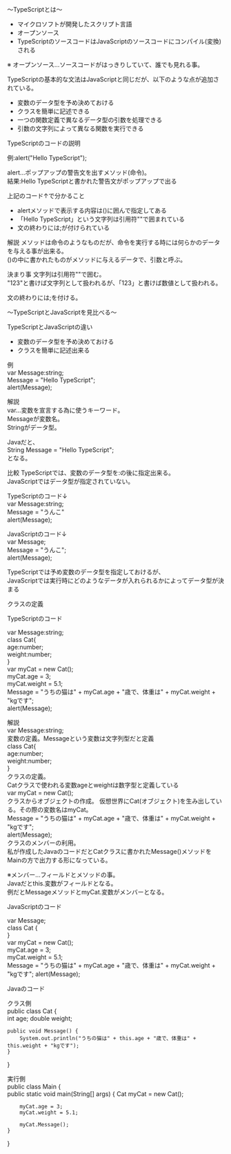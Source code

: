 〜TypeScriptとは〜<br>

- マイクロソフトが開発したスクリプト言語
- オープンソース
- TypeScriptのソースコードはJavaScriptのソースコードにコンパイル(変換)される

※ オープンソース…ソースコードがはっきりしていて、誰でも見れる事。<br>

TypeScriptの基本的な文法はJavaScriptと同じだが、以下のような点が追加されている。<br>

- 変数のデータ型を予め決めておける
- クラスを簡単に記述できる
- 一つの関数定義で異なるデータ型の引数を処理できる
- 引数の文字列によって異なる関数を実行できる

TypeScriptのコードの説明<br>

例:alert("Hello TypeScript");<br>

alert…ポップアップの警告文を出すメソッド(命令)。<br>
結果:Hello TypeScriptと書かれた警告文がポップアップで出る<br>

上記のコード↑で分かること<br>

- alertメソッドで表示する内容は()に囲んで指定してある
- 「Hello TypeScript」という文字列は引用符""で囲まれている
- 文の終わりには;が付けられている

解説
メソッドは命令のようなものだが、命令を実行する時には何らかのデータを与える事が出来る。<br>
()の中に書かれたものがメソッドに与えるデータで、引数と呼ぶ。<br>

決まり事
文字列は引用符""で囲む。<br>
"123"と書けば文字列として扱われるが、「123」と書けば数値として扱われる。<br>

文の終わりには;を付ける。<br>

〜TypeScriptとJavaScriptを見比べる〜<br>

TypeScriptとJavaScriptの違い<br>

- 変数のデータ型を予め決めておける
- クラスを簡単に記述出来る

例<br>
var Message:string;<br>
Message = "Hello TypeScript";<br>
alert(Message);<br>

解説<br>
var…変数を宣言する為に使うキーワード。<br>
Messageが変数名。<br>
Stringがデータ型。<br>

Javaだと、<br>
String Message = "Hello TypeScript";<br>
となる。<br>

比較
TypeScriptでは、変数のデータ型を:の後に指定出来る。<br>
JavaScriptではデータ型が指定されていない。<br>

TypeScriptのコード↓<br>
var Message:string;<br>
Message = "うんこ"<br>
alert(Message);<br>

JavaScriptのコード↓<br>
var Message;<br>
Message = "うんこ";<br>
alert(Message);<br>

TypeScriptでは予め変数のデータ型を指定しておけるが、<br>
JavaScriptでは実行時にどのようなデータが入れられるかによってデータ型が決まる<br>

クラスの定義<br>

TypeScriptのコード<br>

var Message:string;<br>
class Cat{<br>
    age:number;<br>
    weight:number;<br>
}<br>
var myCat = new Cat();<br>
myCat.age = 3;<br>
myCat.weight = 5.1;<br>
Message = "うちの猫は" + myCat.age + "歳で、体重は" + myCat.weight + "kgです";<br>
alert(Message);<br>

解説<br>
var Message:string;<br>
変数の定義。Messageという変数は文字列型だと定義<br>
class Cat{<br>
    age:number;<br>
    weight:number;<br>
}<br>
クラスの定義。<br>
Catクラスで使われる変数ageとweightは数字型と定義している<br>
var myCat = new Cat();<br>
クラスからオブジェクトの作成。
仮想世界にCat(オブジェクト)を生み出している。その際の変数名はmyCat。<br>
Message = "うちの猫は" + myCat.age + "歳で、体重は" + myCat.weight + "kgです";<br>
alert(Message);<br>
クラスのメンバーの利用。<br>
私が作成したJavaのコードだとCatクラスに書かれたMessage()メソッドを
Mainの方で出力する形になっている。<br>

※メンバー…フィールドとメソッドの事。<br>
Javaだとthis.変数がフィールドとなる。<br>
例だとMessageメソッドとmyCat.変数がメンバーとなる。<br>

JavaScriptのコード<br>

var Message;<br>
class Cat {<br>
}<br>
var myCat = new Cat();<br>
myCat.age = 3;<br>
myCat.weight = 5.1;<br>
Message = "うちの猫は" + myCat.age + "歳で、体重は" + myCat.weight + "kgです";
alert(Message);<br>

Javaのコード<br>

クラス側<br>
public class Cat {<br>
	int age;
	double weight;
	
	public void Message() {
		System.out.println("うちの猫は" + this.age + "歳で、体重は" + this.weight + "kgです");
	}
}<br>

実行側<br>
public class Main {<br>
	public static void main(String[] args) {
		Cat myCat = new Cat();
		
		myCat.age = 3;
		myCat.weight = 5.1;
		
		myCat.Message();
	}
}<br>



